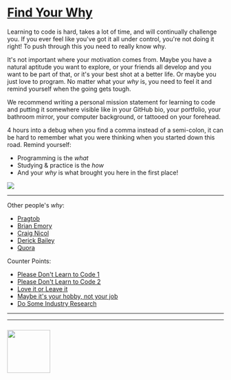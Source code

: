 
# [Find Your Why](http://elewa.education/2018/02/08/setting-your-goals/)

Learning to code is hard, takes a lot of time, and will continually challenge you.  If you ever feel like you've got it all under control, you're not doing it right!  To push through this you need to really know why.

It's not important where your motivation comes from.  Maybe you have a natural aptitude you want to explore, or your friends all develop and you want to be part of that, or it's your best shot at a better life. Or maybe you just love to program.  No matter what your _why_ is, you need to feel it and remind yourself when the going gets tough.

We recommend writing a personal mission statement for learning to code and putting it somewhere visible like in your GitHub bio, your portfolio, your bathroom mirror, your computer background, or tattooed on your forehead.


4 hours into a debug when you find a comma instead of a semi-colon, it can be hard to remember what you were thinking when you started down this road.  Remind yourself:
* Programming is the _what_
* Studying & practice is the _how_
* And your _why_ is what brought you here in the first place!


![](http://www.full-stackagile.com/wp-content/uploads/2016/02/startwithwhy_02.png)


---


Other people's _why_:
* [Pragtob](https://pragtob.wordpress.com/2012/10/19/i-love-software-development-because-its-very-collaborative-and-communicative/)
* [Brian Emory](https://medium.com/learn-love-code/why-i-decided-to-learn-software-development-987375f2af7b)
* [Craig Nicol](https://craignicol.wordpress.com/2016/10/28/12-reasons-why-i-love-software-development/)
* [Derick Bailey](https://lostechies.com/derickbailey/2011/05/10/whats-your-favorite-part-of-software-development-and-why/)
* [Quora](https://www.quora.com/In-your-own-words-why-is-software-engineering-exciting)

Counter Points:
* [Please Don't Learn to Code 1](https://blog.codinghorror.com/please-dont-learn-to-code/)
* [Please Don't Learn to Code 2](https://techcrunch.com/2016/05/10/please-dont-learn-to-code/)
* [Love it or Leave it](https://blog.codinghorror.com/programming-love-it-or-leave-it/)
* [Maybe it's your hobby, not your job](https://medium.com/@melissamcewen/i-just-dont-want-to-be-a-software-developer-anymore-a371422069a1)
* [Do Some Industry Research](https://medium.com/@rithmschool/anyone-can-learn-to-code-but-coding-isnt-for-everyone-de57aedaed11)

___
___
### <a href="https://hackyourfuture.be" target="_blank"><img src="https://user-images.githubusercontent.com/18554853/63941625-4c7c3d00-ca6c-11e9-9a76-8d5e3632fe70.jpg" width="100" height="100"></a>
